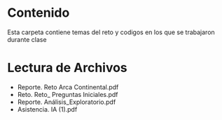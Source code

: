 # Contenido
Esta carpeta contiene temas del reto y codigos en los que se trabajaron durante clase

# Lectura de Archivos

* Reporte. Reto Arca Continental.pdf
* Reto. Reto_ Preguntas Iniciales.pdf
* Reporte. Análisis_Exploratorio.pdf
* Asistencia. IA (1).pdf
